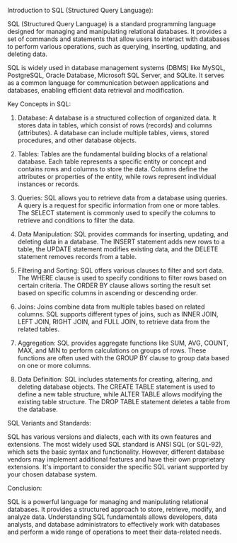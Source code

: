 Introduction to SQL (Structured Query Language):

SQL (Structured Query Language) is a standard programming language designed for managing and manipulating relational databases. It provides a set of commands and statements that allow users to interact with databases to perform various operations, such as querying, inserting, updating, and deleting data.

SQL is widely used in database management systems (DBMS) like MySQL, PostgreSQL, Oracle Database, Microsoft SQL Server, and SQLite. It serves as a common language for communication between applications and databases, enabling efficient data retrieval and modification.

Key Concepts in SQL:

1. Database: A database is a structured collection of organized data. It stores data in tables, which consist of rows (records) and columns (attributes). A database can include multiple tables, views, stored procedures, and other database objects.

1. Tables: Tables are the fundamental building blocks of a relational database. Each table represents a specific entity or concept and contains rows and columns to store the data. Columns define the attributes or properties of the entity, while rows represent individual instances or records.

1. Queries: SQL allows you to retrieve data from a database using queries. A query is a request for specific information from one or more tables. The SELECT statement is commonly used to specify the columns to retrieve and conditions to filter the data.

1. Data Manipulation: SQL provides commands for inserting, updating, and deleting data in a database. The INSERT statement adds new rows to a table, the UPDATE statement modifies existing data, and the DELETE statement removes records from a table.

1. Filtering and Sorting: SQL offers various clauses to filter and sort data. The WHERE clause is used to specify conditions to filter rows based on certain criteria. The ORDER BY clause allows sorting the result set based on specific columns in ascending or descending order.

1. Joins: Joins combine data from multiple tables based on related columns. SQL supports different types of joins, such as INNER JOIN, LEFT JOIN, RIGHT JOIN, and FULL JOIN, to retrieve data from the related tables.

1. Aggregation: SQL provides aggregate functions like SUM, AVG, COUNT, MAX, and MIN to perform calculations on groups of rows. These functions are often used with the GROUP BY clause to group data based on one or more columns.

1. Data Definition: SQL includes statements for creating, altering, and deleting database objects. The CREATE TABLE statement is used to define a new table structure, while ALTER TABLE allows modifying the existing table structure. The DROP TABLE statement deletes a table from the database.

SQL Variants and Standards:

SQL has various versions and dialects, each with its own features and extensions. The most widely used SQL standard is ANSI SQL (or SQL-92), which sets the basic syntax and functionality. However, different database vendors may implement additional features and have their own proprietary extensions. It's important to consider the specific SQL variant supported by your chosen database system.

Conclusion:

SQL is a powerful language for managing and manipulating relational databases. It provides a structured approach to store, retrieve, modify, and analyze data. Understanding SQL fundamentals allows developers, data analysts, and database administrators to effectively work with databases and perform a wide range of operations to meet their data-related needs.